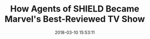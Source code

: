 ---
date: 2018-03-10 15:53:11
link:
  source: pocket
  source_url: https://getpocket.com
  text: How Agents of SHIELD Became Marvel's Best-Reviewed TV Show
  url: https://screenrant.com/agents-shield-best-marvel-show/
slug: how-agents-of-shield-became-marvel-s-best-reviewed-tv-show
source: pocket
syndicated:
- type: twitter
  url: https://twitter.com/roytang/statuses/972501618024419328/
- type: facebook
  url: https://www.facebook.com/stephen.roy.tang/posts/10156481786818912
tags:
- agentsofshield
title: How Agents of SHIELD Became Marvel's Best-Reviewed TV Show
---